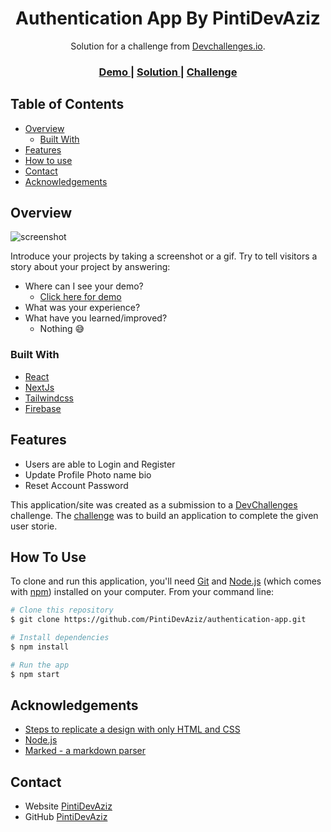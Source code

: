 <!-- Please update value in the {}  -->

<h1 align="center">Authentication App By PintiDevAziz</h1>

<div align="center">
   Solution for a challenge from  <a href="http://devchallenges.io" target="_blank">Devchallenges.io</a>.
</div>

<div align="center">
  <h3>
    <a href="https://authentication-app-one.vercel.app/">
      Demo
    </a>
    <span> | </span>
    <a href="https://devchallenges.io/solutions/zBF9tq2PtEbHA5XalV0P">
      Solution
    </a>
    <span> | </span>
    <a href="https://devchallenges.io/challenges/N1fvBjQfhlkctmwj1tnw">
      Challenge
    </a>
  </h3>
</div>

## Table of Contents

- [Overview](#overview)
  - [Built With](#built-with)
- [Features](#features)
- [How to use](#how-to-use)
- [Contact](#contact)
- [Acknowledgements](#acknowledgements)

<!-- OVERVIEW -->

## Overview

![screenshot](https://i.ibb.co/h9NktQC/Screenshot-2022-07-19-092659.png)

Introduce your projects by taking a screenshot or a gif. Try to tell visitors a story about your project by answering:

- Where can I see your demo?
  - [Click here for demo](https://authentication-app-one.vercel.app)
- What was your experience?
- What have you learned/improved?
  - Nothing 😅

### Built With

<!-- This section should list any major frameworks that you built your project using. Here are a few examples.-->

- [React](https://reactjs.org/)
- [NextJs]('https://nextjs.org/)
- [Tailwindcss](https://tailwindcss.com/)
- [Firebase](https://firebase.com/)

## Features

- Users are able to Login and Register
- Update Profile Photo name bio
- Reset Account Password
<!-- List the features of your application or follow the template. Don't share the figma file here :) -->

This application/site was created as a submission to a [DevChallenges](https://devchallenges.io/challenges) challenge. The [challenge](https://devchallenges.io/challenges/N1fvBjQfhlkctmwj1tnw) was to build an application to complete the given user storie.

## How To Use

<!-- Example: -->

To clone and run this application, you'll need [Git](https://git-scm.com) and [Node.js](https://nodejs.org/en/download/) (which comes with [npm](http://npmjs.com)) installed on your computer. From your command line:

```bash
# Clone this repository
$ git clone https://github.com/PintiDevAziz/authentication-app.git

# Install dependencies
$ npm install

# Run the app
$ npm start
```

## Acknowledgements

<!-- This section should list any articles or add-ons/plugins that helps you to complete the project. This is optional but it will help you in the future. For example -->

- [Steps to replicate a design with only HTML and CSS](https://devchallenges-blogs.web.app/how-to-replicate-design/)
- [Node.js](https://nodejs.org/)
- [Marked - a markdown parser](https://github.com/chjj/marked)

## Contact

- Website [PintiDevAziz](https://https://pintidevaziz.vercel.app/)
- GitHub [PintiDevAziz](https://https://github.com/PintiDevAziz/})

